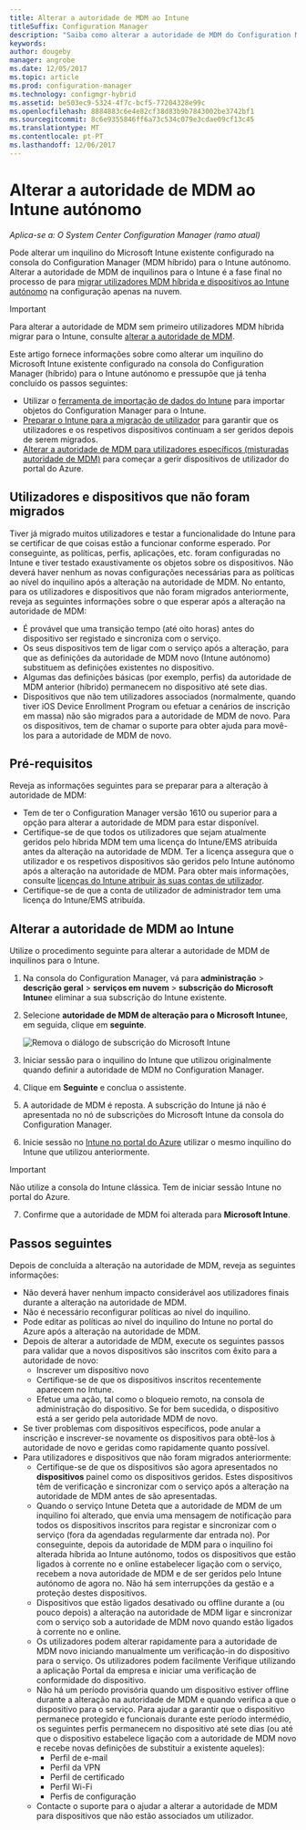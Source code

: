 ```yaml
---
title: Alterar a autoridade de MDM ao Intune
titleSuffix: Configuration Manager
description: "Saiba como alterar a autoridade de MDM do Configuration Manager (híbrido) para o Intune autónomo."
keywords: 
author: dougeby
manager: angrobe
ms.date: 12/05/2017
ms.topic: article
ms.prod: configuration-manager
ms.technology: configmgr-hybrid
ms.assetid: be503ec9-5324-4f7c-bcf5-77204328e99c
ms.openlocfilehash: 8884883c6e4e82cf38d83b9b7843002be3742bf1
ms.sourcegitcommit: 8c6e9355846ff6a73c534c079e3cdae09cf13c45
ms.translationtype: MT
ms.contentlocale: pt-PT
ms.lasthandoff: 12/06/2017
---
```

# <a name="change-your-mdm-authority-to-intune-standalone"></a>Alterar a autoridade de MDM ao Intune autónomo

*Aplica-se a: O System Center Configuration Manager (ramo atual)*    

Pode alterar um inquilino do Microsoft Intune existente configurado na consola do Configuration Manager (MDM híbrido) para o Intune autónomo. Alterar a autoridade de MDM de inquilinos para o Intune é a fase final no processo de para [migrar utilizadores MDM híbrida e dispositivos ao Intune autónomo](migrate-hybridmdm-to-intunesa.md) na configuração apenas na nuvem.    

> [!Important]    
> Para alterar a autoridade de MDM sem primeiro utilizadores MDM híbrida migrar para o Intune, consulte [alterar a autoridade de MDM](change-mdm-authority.md).

Este artigo fornece informações sobre como alterar um inquilino do Microsoft Intune existente configurado na consola do Configuration Manager (híbrido) para o Intune autónomo e pressupõe que já tenha concluído os passos seguintes:
- Utilizar o [ferramenta de importação de dados do Intune](migrate-import-data.md) para importar objetos do Configuration Manager para o Intune. 
- [Preparar o Intune para a migração de utilizador](migrate-prepare-intune.md) para garantir que os utilizadores e os respetivos dispositivos continuam a ser geridos depois de serem migrados.
- [Alterar a autoridade de MDM para utilizadores específicos (misturadas autoridade de MDM)](migrate-mixed-authority.md) para começar a gerir dispositivos de utilizador do portal do Azure.


## <a name="users-and-devices-that-have-not-been-migrated"></a>Utilizadores e dispositivos que não foram migrados
Tiver já migrado muitos utilizadores e testar a funcionalidade do Intune para se certificar de que coisas estão a funcionar conforme esperado. Por conseguinte, as políticas, perfis, aplicações, etc. foram configuradas no Intune e tiver testado exaustivamente os objetos sobre os dispositivos. Não deverá haver nenhum as novas configurações necessárias para as políticas ao nível do inquilino após a alteração na autoridade de MDM. No entanto, para os utilizadores e dispositivos que não foram migrados anteriormente, reveja as seguintes informações sobre o que esperar após a alteração na autoridade de MDM:    
- É provável que uma transição tempo (até oito horas) antes do dispositivo ser registado e sincroniza com o serviço.
- Os seus dispositivos tem de ligar com o serviço após a alteração, para que as definições da autoridade de MDM novo (Intune autónomo) substituem as definições existentes no dispositivo.
- Algumas das definições básicas (por exemplo, perfis) da autoridade de MDM anterior (híbrido) permanecem no dispositivo até sete dias. 
- Dispositivos que não tem utilizadores associados (normalmente, quando tiver iOS Device Enrollment Program ou efetuar a cenários de inscrição em massa) não são migrados para a autoridade de MDM de novo. Para os dispositivos, tem de chamar o suporte para obter ajuda para movê-los para a autoridade de MDM de novo.

## <a name="prerequisites"></a>Pré-requisitos
Reveja as informações seguintes para se preparar para a alteração à autoridade de MDM:
- Tem de ter o Configuration Manager versão 1610 ou superior para a opção para alterar a autoridade de MDM para estar disponível.
- Certifique-se de que todos os utilizadores que sejam atualmente geridos pelo híbrida MDM tem uma licença do Intune/EMS atribuída antes da alteração na autoridade de MDM. Ter a licença assegura que o utilizador e os respetivos dispositivos são geridos pelo Intune autónomo após a alteração na autoridade de MDM. Para obter mais informações, consulte [licenças do Intune atribuir às suas contas de utilizador](https://docs.microsoft.com/intune/get-started/start-with-a-paid-subscription-to-microsoft-intune-step-4).
- Certifique-se de que a conta de utilizador de administrador tem uma licença do Intune/EMS atribuída.

## <a name="change-the-mdm-authority-to-intune"></a>Alterar a autoridade de MDM ao Intune
Utilize o procedimento seguinte para alterar a autoridade de MDM de inquilinos para o Intune.

1.  Na consola do Configuration Manager, vá para **administração** &gt; **descrição geral** &gt; **serviços em nuvem** &gt; **subscrição do Microsoft Intune**e eliminar a sua subscrição do Intune existente.
2.  Selecione **autoridade de MDM de alteração para o Microsoft Intune**e, em seguida, clique em **seguinte**.

    ![Remova o diálogo de subscrição do Microsoft Intune](media/mdm-change-delete-subscription.png)
3.  Iniciar sessão para o inquilino do Intune que utilizou originalmente quando definir a autoridade de MDM no Configuration Manager.
4.  Clique em **Seguinte** e conclua o assistente.
5.  A autoridade de MDM é reposta. A subscrição do Intune já não é apresentada no nó de subscrições do Microsoft Intune da consola do Configuration Manager.
6.  Inicie sessão no [Intune no portal do Azure](https://portal.azure.com/#blade/Microsoft_Intune_DeviceSettings/ExtensionLandingBlade/overview) utilizar o mesmo inquilino do Intune que utilizou anteriormente.    

  > [!Important]    
  > Não utilize a consola do Intune clássica. Tem de iniciar sessão Intune no portal do Azure.
7.  Confirme que a autoridade de MDM foi alterada para **Microsoft Intune**. 

## <a name="next-steps"></a>Passos seguintes
Depois de concluída a alteração na autoridade de MDM, reveja as seguintes informações:
- Não deverá haver nenhum impacto considerável aos utilizadores finais durante a alteração na autoridade de MDM. 
- Não é necessário reconfigurar políticas ao nível do inquilino. 
- Pode editar as políticas ao nível do inquilino do Intune no portal do Azure após a alteração na autoridade de MDM.
-  Depois de alterar a autoridade de MDM, execute os seguintes passos para validar que a novos dispositivos são inscritos com êxito para a autoridade de novo:   
    - Inscrever um dispositivo novo
    - Certifique-se de que os dispositivos inscritos recentemente aparecem no Intune.
    - Efetue uma ação, tal como o bloqueio remoto, na consola de administração do dispositivo. Se for bem sucedida, o dispositivo está a ser gerido pela autoridade MDM de novo.
- Se tiver problemas com dispositivos específicos, pode anular a inscrição e inscrever-se novamente os dispositivos para obtê-los à autoridade de novo e geridas como rapidamente quanto possível.
- Para utilizadores e dispositivos que não foram migrados anteriormente:
    - Certifique-se de que os dispositivos são agora apresentados no **dispositivos** painel como os dispositivos geridos. Estes dispositivos têm de verificação e sincronizar com o serviço após a alteração na autoridade de MDM antes de são apresentadas. 
    - Quando o serviço Intune Deteta que a autoridade de MDM de um inquilino foi alterado, que envia uma mensagem de notificação para todos os dispositivos inscritos para registar e sincronizar com o serviço (fora da agendadas regularmente dar entrada no). Por conseguinte, depois da autoridade de MDM para o inquilino foi alterada híbrida ao Intune autónomo, todos os dispositivos que estão ligados à corrente no e online estabelecer ligação com o serviço, recebem a nova autoridade de MDM e de ser geridos pelo Intune autónomo de agora no. Não há sem interrupções da gestão e a proteção destes dispositivos.
    - Dispositivos que estão ligados desativado ou offline durante a (ou pouco depois) a alteração na autoridade de MDM ligar e sincronizar com o serviço sob a autoridade de MDM novo quando estão ligados à corrente no e online.  
    - Os utilizadores podem alterar rapidamente para a autoridade de MDM novo iniciando manualmente um verificação-in do dispositivo para o serviço. Os utilizadores podem facilmente Verifique utilizando a aplicação Portal da empresa e iniciar uma verificação de conformidade do dispositivo.
    - Não há um período provisória quando um dispositivo estiver offline durante a alteração na autoridade de MDM e quando verifica a que o dispositivo para o serviço. Para ajudar a garantir que o dispositivo permanece protegido e funcionais durante este período intermédio, os seguintes perfis permanecem no dispositivo até sete dias (ou até que o dispositivo estabelece ligação com a autoridade de MDM novo e recebe novas definições de substituir a existente aqueles):
        - Perfil de e-mail
        - Perfil da VPN
        - Perfil de certificado
        - Perfil Wi-Fi
        - Perfis de configuração
    - Contacte o suporte para o ajudar a alterar a autoridade de MDM para dispositivos que não estão associados um utilizador. 
